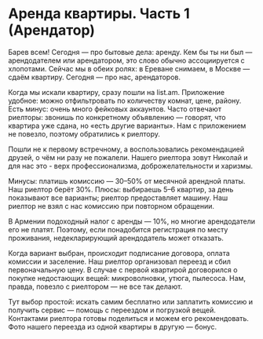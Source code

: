 # Аренда квартиры. Часть 1 (Арендатор)

Барев всем! Сегодня — про бытовые дела: аренду. Кем бы ты ни был — арендодателем или арендатором, это слово обычно ассоциируется с хлопотами. Сейчас мы в обеих ролях: в Ереване снимаем, в Москве — сдаём квартиру. Сегодня — про нас, арендаторов.

Когда мы искали квартиру, сразу пошли на list.am. Приложение удобное: можно отфильтровать по количеству комнат, цене, району. Есть минус: очень много фейковых аккаунтов. Часто отвечают риелторы: звонишь по конкретному объявлению — говорят, что квартира уже сдана, но «есть другие варианты». Нам с приложением не повезло, поэтому обратились к риелтору.

Пошли не к первому встречному, а воспользовались рекомендацией друзей, о чём ни разу не пожалели. Нашего риелтора зовут Николай и для нас это - верх профессионализма, доброжелательности и харизмы.

Минусы: платишь комиссию — 30–50% от месячной арендной платы. Наш риелтор берёт 30%. 
Плюсы: выбираешь 5–6 квартир, за день показывают все варианты; риелтор предоставляет машину. Наш риелтор не взял с нас комиссию при повторном обращении.

В Армении подоходный налог с аренды — 10%, но многие арендодатели его не платят. Поэтому, если понадобится регистрация по месту проживания, недекларирующий арендодатель может отказать. 

Когда вариант выбран, происходит подписание договора, оплата комиссии и заселение. Наш риелтор организовал переезд и сбил первоначальную цену. В случае с первой квартирой договорился о покупке недостающих вещей: микроволновки, утюга, пылесоса. Нам, правда, повезло с риелтором — не все так делают.

Тут выбор простой: искать самим бесплатно или заплатить комиссию и получить сервис — помощь с переездом и погрузкой вещей. Контактами риелтора готовы поделиться и можем его рекомендовать. Фото нашего переезда из одной квартиры в другую — бонус.